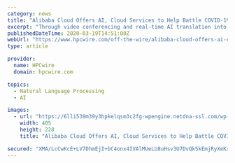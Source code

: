 ```yaml
---
category: news
title: "Alibaba Cloud Offers AI, Cloud Services to Help Battle COVID-19 Globally"
excerpt: "Through video conferencing and real-time AI translation into 11 languages (Arabic, Bahasa, Chinese, English, French, Japanese, Russian, Spanish, Thai, Turkish, and Vietnamese), Alibaba Cloud aims to build a virtual community, inviting Chinese doctors to share their experiences and answer questions from global peers. From Alibaba DAMO Academy ..."
publishedDateTime: 2020-03-19T14:51:00Z
webUrl: "https://www.hpcwire.com/off-the-wire/alibaba-cloud-offers-ai-cloud-services-to-help-battle-covid-19-globally/"
type: article

provider:
  name: HPCwire
  domain: hpcwire.com

topics:
  - Natural Language Processing
  - AI

images:
  - url: "https://6lli539m39y3hpkelqsm3c2fg-wpengine.netdna-ssl.com/wp-content/uploads/2020/03/biology_shutterstock-205625032_800x-405x228.jpg"
    width: 405
    height: 228
    title: "Alibaba Cloud Offers AI, Cloud Services to Help Battle COVID-19 Globally"

secured: "XMA/LcCwKcE+LV7DhmEjI+bC4onx4IVAlMUeLU8uHsv3U7DvQk5kEmjRyXeKx46b8sRQWZBvQsuSWcIpXI9rArFkvHhso0s2oO68gfKJZoV3dk3QhqWtFNolLYEOSRovXzRManeHhMXdLLZjVcPlAOKBLLoTDirGr0Gy4JlLfPVXJsl/L9Cf+uSEMYP4pNdXbgJN3VrwosxnlnvoUhwp4LuLuioMlI0GOq2bvWjJ32Uxf42U1buEQtzhQxwRC4tqAJa5eivLx9Gj2EjYNgVjHtgGeljVm0Ti6qaMBAd743tYFb5vf44yfHK/oRw6ahjcM/99DMRVn2uImQ3TYs62d8+GPtlMyfS1VHkwCcfL3YsPrzT/dISHg2S5m5tLqEIh2josuTlmVtkGVAY2d97bSlcf7oTmRUgInfOrZo5SBoV1/IP6DTD13PpM/x3ZzRSceOq2bsh56xphaXjdgLnL3P8NUAd6f5ZHwfRU1SxWDhs=;ySlFP4eXaagZqLiNoRsq3g=="
---
```



